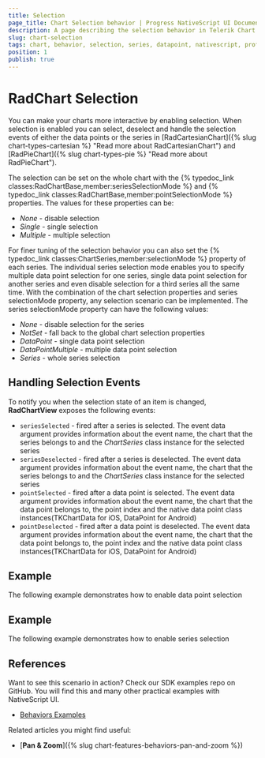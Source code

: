```yaml
---
title: Selection
page_title: Chart Selection behavior | Progress NativeScript UI Documentation
description: A page describing the selection behavior in Telerik Chart for NativeScript
slug: chart-selection
tags: chart, behavior, selection, series, datapoint, nativescript, professional, ui
position: 1
publish: true
---
```


# RadChart Selection

You can make your charts more interactive by enabling selection. 
When selection is enabled you can select, deselect and handle the selection events of either the data points or the series in [RadCartesianChart]({% slug chart-types-cartesian %} "Read more about RadCartesianChart") and 
[RadPieChart]({% slug chart-types-pie %} "Read more about RadPieChart"). 

The selection can be set on the whole chart with the {% typedoc_link classes:RadChartBase,member:seriesSelectionMode %} and {% typedoc_link classes:RadChartBase,member:pointSelectionMode %} properties. The values for these properties can be:
* *None* - disable selection
* *Single* - single selection
* *Multiple* - multiple selection

For finer tuning of the selection behavior you can also set the {% typedoc_link classes:ChartSeries,member:selectionMode %} property of each series. The individual series selection mode enables you to specify multiple data point selection for one series, single data point selection for another series and even disable selection for a third series all the same time. With the combination of the chart selection properties and series selectionMode property, any selection scenario can be implemented. The series selectionMode property can have the following values:
* *None* - disable selection for the series
* *NotSet* - fall back to the global chart selection properties
* *DataPoint* -  single data point selection
* *DataPointMultiple* - multiple data point selection		
* *Series* - whole series selection

## Handling Selection Events

To notify you when the selection state of an item is changed, **RadChartView** exposes the following events:
- `seriesSelected` - fired after a series is selected. 
The event data argument provides information about the event name, the chart that the series belongs to and the *ChartSeries* class instance for the selected series
- `seriesDeselected` - fired after a series is deselected. 
The event data argument provides information about the event name, the chart that the series belongs to and the *ChartSeries* class instance for the selected series
- `pointSelected` - fired after a data point is selected. 
The event data argument provides information about the event name, the chart that the data point belongs to, the point index and the native data point class instances(TKChartData for iOS, DataPoint for Android)
- `pointDeselected` - fired after a data point is deselected. 
The event data argument provides information about the event name, the chart that the data point belongs to, the point index and the native data point class instances(TKChartData for iOS, DataPoint for Android)

## Example 
The following example demonstrates how to enable data point selection 
<snippet id='datapoint-selection'/>

## Example 
The following example demonstrates how to enable series selection 
<snippet id='series-selection'/>

## References
Want to see this scenario in action?
Check our SDK examples repo on GitHub. You will find this and many other practical examples with NativeScript UI.

* [Behaviors Examples](https://github.com/telerik/nativescript-ui-samples/tree/master/chart/app/examples/behaviors)

Related articles you might find useful:

* [**Pan & Zoom**]({% slug chart-features-behaviors-pan-and-zoom %})
